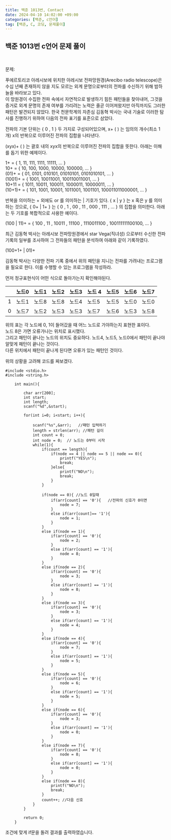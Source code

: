```yaml
---
title: 백준 1013번, Contact
date: 2024-04-10 14:02:00 +09:00
categories: [백준, c언어]
tag: [백준, C, 코딩, 문제풀이]
---
```


## 백준 1013번 c언어 문제 풀이
<br>

문제:

푸에르토리코 아레시보에 위치한 아레시보 전파망원경(Arecibo radio telescope)은 수십 년째 존재하지 않을 지도 모르는 외계 문명으로부터의 전파를 수신하기 위해 밤하늘을 바라보고 있다.
<br>
이 망원경이 수집한 전파 속에서 자연적으로 발생하기 힘든 패턴들을 찾아내어, 그것을 증거로 외계 문명의 존재 여부를 가리려는 노력은 줄곧 이어져왔지만 아직까지도 그러한 패턴은 발견되지 않았다. 한국 천문학계의 자존심 김동혁 박사는 국내 기술로 이러한 탐사를 진행하기 위하여 다음의 전파 표기를 표준으로 삼았다.


전파의 기본 단위는 { 0 , 1 } 두 가지로 구성되어있으며, x+ ( ) 는 임의의 개수(최소 1개) x의 반복으로 이루어진 전파의 집합을 나타낸다.
<br>

(xyx)+ ( ) 는 괄호 내의 xyx의 반복으로 이루어진 전파의 집합을 뜻한다. 아래는 이해를 돕기 위한 예제이다.<br>

1+ = { 1, 11, 111, 1111, 11111, … }<br>
10+ = { 10, 100, 1000, 10000, 100000, … }<br>
(01)+ = { 01, 0101, 010101, 01010101, 0101010101, … }<br>
(1001)+ = { 1001, 10011001, 100110011001, … }<br>
10+11 = { 1011, 10011, 100011, 1000011, 10000011, … }<br>
(10+1)+ = { 101, 1001, 10001, 1011001, 1001101, 100011011000001, … }<br>

반복을 의미하는 + 외에도 or 를 의미하는 | 기호가 있다. { x | y } 는 x 혹은 y 를 의미하는 것으로, { 0+ | 1+ } 는 { 0 , 1 , 00 , 11 , 000 , 111 , … } 의 집합을 의미한다. 아래는 두 기호를 복합적으로 사용한 예이다.<br>

(100 | 11)+ = { 100 , 11 , 10011 , 11100 , 1110011100 , 100111111100100, … }<br>

최근 김동혁 박사는 아레시보 전파망원경에서 star Vega(직녀성) 으로부터 수신한 전파 기록의 일부를 조사하여 그 전파들의 패턴을 분석하여 아래와 같이 기록하였다.<br>

(100+1+ | 01)+<br>

김동혁 박사는 다양한 전파 기록 중에서 위의 패턴을 지니는 전파를 가려내는 프로그램을 필요로 한다. 이를 수행할 수 있는 프로그램을 작성하라.
<br>

먼저 정규표현식이 어떤 식으로 돌아가는지 확인해야된다.

|     | 노드0 | 노드1 | 노드2 | 노드3 | 노드 4 | 노드5 | 노드6 | 노드7 |
| --- | ----- | ----- | ----- | ----- | ------ | ----- | ----- | ----- |
| 1   | 노드1 | 노드8 | 노드8 | 노드4 | 노드5  | 노드5 | 노드0 | 노드0 |
| 0   | 노드7 | 노드2 | 노드3 | 노드3 | 노드7  | 노드6 | 노드3 | 노드8 |

위의 표는 각 노드에 0, 1이 들어갔을 때 어느 노드로 가야하는지 표현한 표이다.<br>
노드 8은 가면 오류가나는 위치로 표시했다.<br>
그리고 패턴이 끝나는 노드의 위치도 중요하다. 노드4, 노드5, 노드0에서 패턴이 끝나야 알맞게 패턴이 끝나는 것이다.<br>
다른 위치에서 패턴이 끝나게 된다면 오류가 있는 패턴인 것이다.<br>

위의 상황을 고려해 코드를 짜보겠다.

    #include <stdio.h>
    #include <string.h>

        int main(){
            
            char arr[200];
            int start;
            int length;
            scanf("%d",&start);

            for(int i=0; i<start; i++){
                
                scanf("%s",&arr);   //패턴 입력하기
                length = strlen(arr); //패턴 길이
                int count = 0;
                int node = 0;  // 노드는 0부터 시작
                while(1){
                    if(count == length){
                        if(node == 4 || node == 5 || node == 0){
                            printf("YES\n");
                            break;
                        }else{
                            printf("NO\n");
                            break;
                        }
                    }

                    if(node == 0){ //노드 0일때
                        if(arr[count] == '0'){   //전파의 신호가 0이면
                            node = 7;
                        }
                        else if(arr[count]== '1'){
                            node = 1;
                        }
                    }
                    else if(node == 1){
                        if(arr[count] == '0'){
                            node = 2;
                        }
                        else if(arr[count] == '1'){
                            node = 8;
                        }
                    }
                    else if(node == 2){
                        if(arr[count] == '0'){
                            node = 3;
                        }
                        else if(arr[count] == '1'){
                            node = 8;
                        }
                    }
                    else if(node == 3){
                        if(arr[count] == '0'){
                            node = 3;
                        }
                        else if(arr[count] == '1'){
                            node = 4;
                        }
                    }
                    else if(node == 4){
                        if(arr[count] == '0'){
                            node = 7;
                        }
                        else if(arr[count] == '1'){
                            node = 5;
                        }
                    }
                    else if(node == 5){
                        if(arr[count] == '0'){
                            node = 6;
                        }
                        else if(arr[count] == '1'){
                            node = 5;
                        }
                    }
                    else if(node == 6){
                        if(arr[count] == '0'){
                            node = 3;
                        }
                        else if(arr[count] == '1'){
                            node = 0;
                        }
                    }
                    else if(node == 7){
                        if(arr[count] == '0'){
                            node = 8;
                        }
                        else if(arr[count] == '1'){
                            node = 0;
                        }
                    }
                    else if(node == 8){
                        printf("NO\n");
                        break;
                    }
                    count++; //다음 신호
                }
            }
            
            return 0;
        }

조건에 맞게 if문을 돌려 결과를 출력하였습니다.









